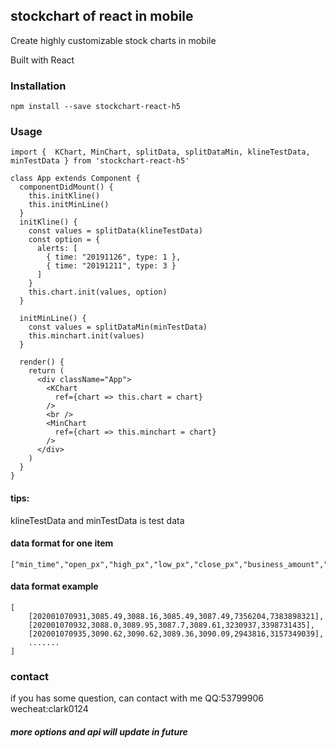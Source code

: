 ## stockchart of react in mobile

Create highly customizable stock charts in mobile

Built with React 

### Installation
```
npm install --save stockchart-react-h5

```

### Usage
```
import {  KChart, MinChart, splitData, splitDataMin, klineTestData, minTestData } from 'stockchart-react-h5'

class App extends Component {
  componentDidMount() {
    this.initKline()
    this.initMinLine()
  }
  initKline() {
    const values = splitData(klineTestData)
    const option = {
      alerts: [
        { time: "20191126", type: 1 },
        { time: "20191211", type: 3 }
      ]
    }
    this.chart.init(values, option)
  }

  initMinLine() {
    const values = splitDataMin(minTestData)
    this.minchart.init(values)
  }

  render() {
    return (
      <div className="App">
        <KChart
          ref={chart => this.chart = chart}
        />
        <br />
        <MinChart
          ref={chart => this.minchart = chart}
        />
      </div>
    )
  }
}

```

####  tips:
klineTestData and minTestData is test data

#### data format for one item
```
["min_time","open_px","high_px","low_px","close_px","business_amount","business_balance"]
```
#### data format example
```
[
    [202001070931,3085.49,3088.16,3085.49,3087.49,7356204,7383898321],
    [202001070932,3088.0,3089.95,3087.7,3089.61,3230937,3398731435],
    [202001070935,3090.62,3090.62,3089.36,3090.09,2943816,3157349039],
    .......
]

```

### contact
if you has some question, can contact with me
QQ:53799906  wecheat:clark0124

##### more options and api will update in future

